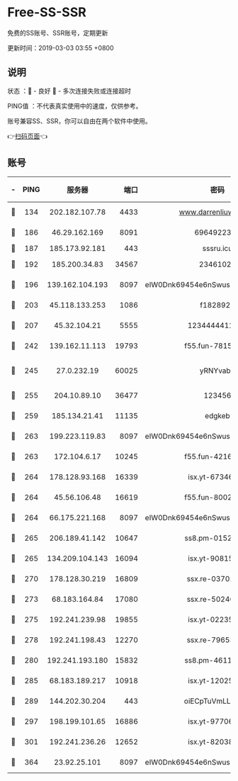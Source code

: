 # Free-SS-SSR

免费的SS账号、SSR账号，定期更新

更新时间：2019-03-03 03:55 +0800

## 说明

状态     ：🙂 - 良好 🙁 - 多次连接失败或连接超时

PING值   ：不代表真实使用中的速度，仅供参考。

账号兼容SS、SSR，你可以自由在两个软件中使用。

👉[扫码页面](https://liesauer.github.io/free-ss-ssr.github.io/)👈

## 账号

|-|PING|服务器|端口|密码|加密方式|区域|
|:----:|:----:|:-----:|-----:|:----:|:----:|:----:|
|🙂|134|202.182.107.78|4433|www.darrenliuwei.com|aes-256-cfb|JP|
|🙂|186|46.29.162.169|8091|6964922356|aes-256-cfb|RU|
|🙂|187|185.173.92.181|443|sssru.icu|rc4-md5|RU|
|🙂|192|185.200.34.83|34567|23461023|aes-256-cfb|US|
|🙂|196|139.162.104.193|8097|eIW0Dnk69454e6nSwuspv9DmS201tQ0D|aes-256-cfb|JP|
|🙂|203|45.118.133.253|1086|f1828920|aes-256-cfb|SG|
|🙂|207|45.32.104.21|5555|1234444411111|aes-256-cfb|SG|
|🙂|242|139.162.11.113|19793|f55.fun-78151290|aes-256-cfb|SG|
|🙂|245|27.0.232.19|60025|yRNYvabB|xchacha20-ietf-poly1305|HK|
|🙂|255|204.10.89.10|36477|123456|aes-256-cfb|US|
|🙂|259|185.134.21.41|11135|edgkeb|aes-256-cfb|GB|
|🙂|263|199.223.119.83|8097|eIW0Dnk69454e6nSwuspv9DmS201tQ0D|aes-256-cfb|US|
|🙂|263|172.104.6.17|10245|f55.fun-42164913|aes-256-cfb|US|
|🙂|264|178.128.93.168|16339|isx.yt-67346063|aes-256-cfb|SG|
|🙂|264|45.56.106.48|16619|f55.fun-80021142|aes-256-cfb|US|
|🙂|264|66.175.221.168|8097|eIW0Dnk69454e6nSwuspv9DmS201tQ0D|aes-256-cfb|US|
|🙂|265|206.189.41.142|10647|ss8.pm-01527155|aes-256-cfb|SG|
|🙂|265|134.209.104.143|16094|isx.yt-90815095|aes-256-cfb|SG|
|🙂|270|178.128.30.219|16809|ssx.re-03702185|aes-256-cfb|SG|
|🙂|273|68.183.164.84|17080|ssx.re-50240519|aes-256-cfb|US|
|🙂|275|192.241.239.98|19855|isx.yt-02235156|aes-256-cfb|US|
|🙂|278|192.241.198.43|12270|ssx.re-79653159|aes-256-cfb|US|
|🙂|280|192.241.193.180|15832|ss8.pm-46115453|aes-256-cfb|US|
|🙂|285|68.183.189.217|10918|isx.yt-12025761|aes-256-cfb|SG|
|🙂|289|144.202.30.204|443|oiECpTuVmLLxk4Ts|aes-256-cfb|US|
|🙂|297|198.199.101.65|16886|isx.yt-97706570|aes-256-cfb|US|
|🙂|301|192.241.236.26|12652|isx.yt-82038040|aes-256-cfb|US|
|🙂|364|23.92.25.101|8097|eIW0Dnk69454e6nSwuspv9DmS201tQ0D|aes-256-cfb|US|
